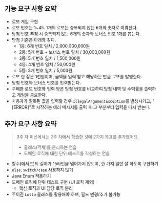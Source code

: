 ## 기능 요구 사항 요약
- 로또 게임 구현
- 로또 번호는 1~45. 1개의 로또는 중복되지 않는 6개의 숫자로 이뤄진다.
- 당첨 번호 추첨 시 중복되지 않는 6개의 숫자와 보너스 번호 1개를 뽑는다.
- 당첨 기준은 아래와 같다.
   - 1등: 6개 번호 일치 / 2,000,000,000원
   - 2등: 5개 번호 + 보너스 번호 일치 / 30,000,000원
   - 3등: 5개 번호 일치 / 1,500,000원
   - 4등: 4개 번호 일치 / 50,000원
   - 5등: 3개 번호 일치 / 5,000원
- 로또 한 장은 1천원이며, 금액을 입력 받고 해당하는 만큼 로또를 발행한다.
- 당첨 번호와 보너스 번호를 입력받는다.
- 구매한 로또 번호와 입력 받은 당첨 번호를 비교하여 당첨 내역 및 수익률을 출력하고 게임을 종료한다.
- 사용자가 잘못된 값을 입력할 경우 `IllegalArgumentException`를 발생시키고, "[ERROR]"로 시작하는 에러 메시지를 출력 후 그 부분부터 입력을 다시 받는다.

## 추가 요구 사항 요약
>3주 차 미션에서는 2주 차에서 학습한 것에 2가지 목표를 추가했어요.
> - 클래스(객체)를 분리하는 연습
> - 도메인 로직에 대한 단위 테스트를 작성하는 연습
- 함수(메서드)의 길이가 15라인을 넘어가지 않도록, 한 가지 일만 잘 하도록 구현하기
- `else`, `switch/case` 사용하지 않기
- Java Enum 적용하기
- 도메인 로직에 단위 테스트 구현 (UI 로직 제외)
  - 핵심 로직과 UI 담당 로직 분리
- 주어진 `Lotto` 클래스를 활용해야 하며, 필드 변경/추가 불가능
